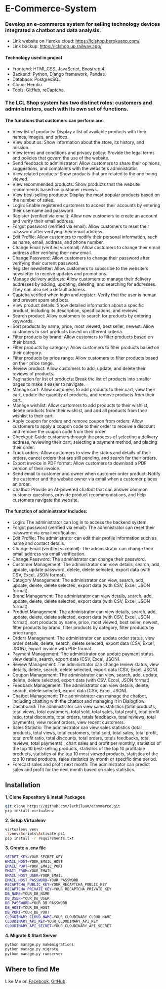 # E-Commerce-System
### Develop an e-commerce system for selling technology devices integrated a chatbot and data analysis.
- Link website on Heroku cloud: https://lclshop.herokuapp.com/
- Link backup: https://lclshop.up.railway.app/

#### Technology used in project 
- Frontend: HTML,CSS, JavaScript, Boostrap 4.
- Backend: Python, Django framework, Pandas.
- Database: PostgresSQL
- Cloud: Heroku.
- Tools: GitHub, reCaptcha.

### The LCL Shop system has two distinct roles: customers and administrators, each with its own set of functions.
#### The functions that customers can perform are:
- View list of products: Display a list of available products with their names, images, and prices.
- View about us: Show information about the store, its history, and mission.
- View terms and conditions and privacy policy: Provide the legal terms and policies that govern the use of the website.
- Send feedback to administrator: Allow customers to share their opinions, suggestions, and complaints with the website's administrator.
-	View related products: Show products that are related to the one being viewed.
-	View recommended products: Show products that the website recommends based on customer reviews.
-	View best-selling products: Display the most popular products based on the number of sales.
-	Login: Enable registered customers to access their accounts by entering their username and password.
-	Register (verified via email): Allow new customers to create an account and verify their email address.
-	Forgot password (verified via email): Allow customers to reset their password after verifying their email address.
-	Edit Profile: Allow customers to modify their personal information, such as name, email, address, and phone number.
-	Change Email (verified via email): Allow customers to change their email address after verifying their new email.
-	Change Password: Allow customers to change their password after verifying their current password.
-	Register newsletter: Allow customers to subscribe to the website's newsletter to receive updates and promotions.
-	Manage delivery address: Allow customers to manage their delivery addresses by adding, updating, deleting, and searching for addresses. They can also set a default address.
-	Captcha verified when login and register: Verify that the user is human and prevent spam and bots.
-	View product details: Show detailed information about a specific product, including its description, specifications, and reviews.
-	Search product: Allow customers to search for products by entering keywords.
-	Sort products by name, price, most viewed, best seller, newest: Allow customers to sort products based on different criteria.
-	Filter products by brand: Allow customers to filter products based on their brand.
-	Filter products by category: Allow customers to filter products based on their category.
-	Filter products by price range: Allow customers to filter products based on their price range.
-	Review product: Allow customers to add, update, and delete their reviews of products.
-	Pagination for list of products: Break the list of products into smaller pages to make it easier to navigate.
-	Manage cart: Allow customers to add products to their cart, view their cart, update the quantity of products, and remove products from their cart.
-	Manage wishlist: Allow customers to add products to their wishlist, delete products from their wishlist, and add all products from their wishlist to their cart.
-	Apply coupon for orders and remove coupon from orders: Allow customers to apply a coupon code to their order to receive a discount and remove the coupon code from their order.
-	Checkout: Guide customers through the process of selecting a delivery address, reviewing their cart, selecting a payment method, and placing their order.
-	Track orders: Allow customers to view the status and details of their orders, cancel orders that are still pending, and search for their orders.
-	Export invoice in PDF format: Allow customers to download a PDF version of their invoice.
-	Send email to customer and owner when customer order product: Notify the customer and the website owner via email when a customer places an order.
-	Chatbot: Provide an AI-powered chatbot that can answer common customer questions, provide product recommendations, and help customers navigate the website.
#### The function of administrator includes:
- Login: The administrator can log in to access the backend system.
- Forgot password (verified via email): The administrator can reset their password via email verification.
-	Edit Profile: The administrator can edit their profile information such as name and contact details.
-	Change Email (verified via email): The administrator can change their email address via email verification.
-	Change Password: The administrator can change their password.
-	Customer Management: The administrator can view details, search, add, update, update password, delete, delete selected, export data (with CSV, Excel, JSON format).
-	Category Management: The administrator can view, search, add, update, delete, delete selected, export data (with CSV, Excel, JSON format).
-	Brand Management: The administrator can view details, search, add, update, delete, delete selected, export data (with CSV, Excel, JSON format).
-	Product Management: The administrator can view details, search, add, update, delete, delete selected, export data (with CSV, Excel, JSON format), sort products by name, price, most viewed, best seller, newest, filter products by brand, filter products by category, filter products by price range.
-	Orders Management: The administrator can update order status, view order details, delete, search, delete selected, export data (CSV, Excel, JSON), export invoice with PDF format.
-	Payment Management: The administrator can update payment status, view details, search, export data (CSV, Excel, JSON).
-	Review Management: The administrator can change review status, view details, delete, search, delete selected, export data (CSV, Excel, JSON).
-	Coupon Management: The administrator can view, search, add, update, delete, delete selected, export data (with CSV, Excel, JSON format).
-	Feedback Management: The administrator can view details, delete, search, delete selected, export data (CSV, Excel, JSON).
-	Chatbot Management: The administrator can manage the chatbot, including chatting with the chatbot and managing it in Dialogflow.
-	Dashboard: The administrator can view sales statistics (total products, total views, total customers, total sold, total sales, total profit, total profit ratio, total discounts, total orders, totals feedbacks, total reviews, total payments), view recent orders, view recent customers.
-	Sales Statistic: The administrator can view sales statistics (total products, total views, total customers, total sold, total sales, total profit, total profit ratio, total discounts, total orders, totals feedbacks, total reviews, total payments) , chart sales and profit per monthly, statistics of the top 10 best-selling products, statistics of the top 10 profitable products, statistics of the top 10 most viewed products, statistics of the top 10 rated products, sales statistics by month or specific time period.
-	Forecast sales and profit next month: The administrator can predict sales and profit for the next month based on sales statistics.

## Installation
**1. Clone Repository & Install Packages**
```sh
git clone https://github.com/lechiluan/ecommerce.git
pip install virtualenv
```
**2. Setup Virtualenv**
```sh
virtualenv venv
.\venv\Scripts\Activate.ps1
pip install -r requirements.txt
```
**3. Create a .env file**
```sh
SECRET_KEY=YOUR_SECRET_KEY
EMAIL_HOST=YOUR_EMAIL_HOST
EMAIL_PORT=YOUR_EMAIL_PORT
EMAIl_FROM=YOUR_EMAIL
EMAIL_HOST_USER=YOUR_EMAIL
EMAIL_HOST_PASSWORD=YOUR_PASSWORD
RECAPTCHA_PUBLIC_KEY=YOUR_RECAPTCHA_PUBLIC_KEY
RECAPTCHA_PRIVATE_KEY=YOUR_RECAPTCHA_PRIVATE_KEY
DB_NAME=YOUR_DB_NAME
DB_USER=YOUR_DB_USER
DB_PASSWORD=YOUR_DB_PASSWORD
DB_HOST=YOUR_DB_HOST
DB_PORT=YOUR_DB_PORT
CLOUDINARY_CLOUD_NAME=YOUR_CLOUDINARY_CLOUD_NAME
CLOUDINARY_API_KEY=YOUR_CLOUDINARY_API_KEY
CLOUDINARY_API_SECRET=YOUR_CLOUDINARY_API_SECRET
```
**4. Migrate & Start Server**
```sh
python manage.py makemigrations
python manage.py migrate
python manage.py runserver
```

## Where to find Me
Like Me on [Facebook](https://www.facebook.com/chiluanit/), [GitHub](https://github.com/lechiluan).
